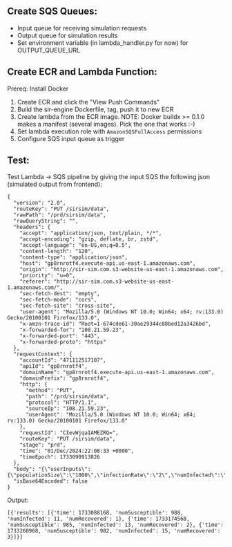 ## Create SQS Queues:

- Input queue for receiving simulation requests
- Output queue for simulation results
- Set environment variable (in lambda_handler.py for now) for OUTPUT_QUEUE_URL

## Create ECR and Lambda Function:

Prereq: Install Docker

1. Create ECR and click the "View Push Commands"
2. Build the sir-engine Dockerfile, tag, push it to new ECR
3. Create lambda from the ECR image. NOTE: Docker buildx >= 0.1.0 makes a manifest (several images). Pick the one that works :-)
4. Set lambda execution role with `AmazonSQSFullAccess` permissions
5. Configure SQS input queue as trigger

## Test:

Test Lambda -> SQS pipeline by giving the input SQS the following json (simulated output from frontend):

```
{
  "version": "2.0",
  "routeKey": "PUT /sirsim/data",
  "rawPath": "/prd/sirsim/data",
  "rawQueryString": "",
  "headers": {
    "accept": "application/json, text/plain, */*",
    "accept-encoding": "gzip, deflate, br, zstd",
    "accept-language": "en-US,en;q=0.5",
    "content-length": "120",
    "content-type": "application/json",
    "host": "gp8rnrotf4.execute-api.us-east-1.amazonaws.com",
    "origin": "http://sir-sim.com.s3-website-us-east-1.amazonaws.com",
    "priority": "u=0",
    "referer": "http://sir-sim.com.s3-website-us-east-1.amazonaws.com/",
    "sec-fetch-dest": "empty",
    "sec-fetch-mode": "cors",
    "sec-fetch-site": "cross-site",
    "user-agent": "Mozilla/5.0 (Windows NT 10.0; Win64; x64; rv:133.0) Gecko/20100101 Firefox/133.0",
    "x-amzn-trace-id": "Root=1-674cde61-30ae29344c88bed12a3426bd",
    "x-forwarded-for": "108.21.59.23",
    "x-forwarded-port": "443",
    "x-forwarded-proto": "https"
  },
  "requestContext": {
    "accountId": "471112517107",
    "apiId": "gp8rnrotf4",
    "domainName": "gp8rnrotf4.execute-api.us-east-1.amazonaws.com",
    "domainPrefix": "gp8rnrotf4",
    "http": {
      "method": "PUT",
      "path": "/prd/sirsim/data",
      "protocol": "HTTP/1.1",
      "sourceIp": "108.21.59.23",
      "userAgent": "Mozilla/5.0 (Windows NT 10.0; Win64; x64; rv:133.0) Gecko/20100101 Firefox/133.0"
    },
    "requestId": "CIevWjqaIAMEZRQ=",
    "routeKey": "PUT /sirsim/data",
    "stage": "prd",
    "time": "01/Dec/2024:22:08:33 +0000",
    "timeEpoch": 1733090913826
  },
  "body": "{\"userInputs\":{\"populationSize\":\"1000\",\"infectionRate\":\"2\",\"numInfected\":\"100\",\"recoveryRate\":\"5\",\"timeStepsDays\":\"10\"}}",
  "isBase64Encoded": false
}
```

Output:

```
[{'results': [{'time': 1733088168, 'numSusceptible': 988, 'numInfected': 11, 'numRecovered': 1}, {'time': 1733174568, 'numSusceptible': 985, 'numInfected': 13, 'numRecovered': 2}, {'time': 1733260968, 'numSusceptible': 982, 'numInfected': 15, 'numRecovered': 3}]}]
```
